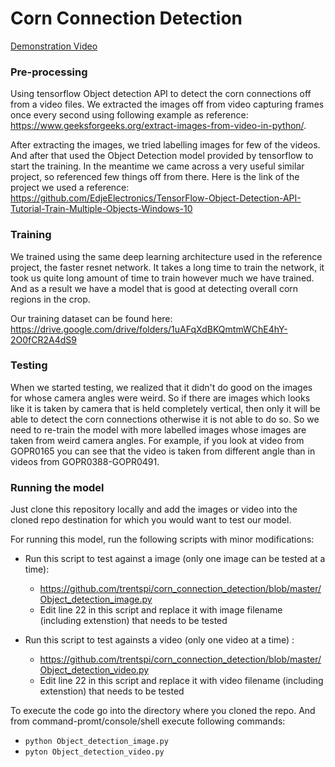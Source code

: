 
# Corn Connection Detection

 [Demonstration Video](https://youtu.be/ExkfrGGTQDQ)


### Pre-processing
Using tensorflow Object detection API to detect the corn connections off from a video files.
We extracted the images off from video capturing frames once every second using following
example as reference: https://www.geeksforgeeks.org/extract-images-from-video-in-python/.

After extracting the images, we tried labelling images for few of the videos. And after that used
the Object Detection model provided by tensorflow to start the training. In the meantime we came across
a very useful similar project, so referenced few things off from there. Here is the link of the project
we used a reference: 
https://github.com/EdjeElectronics/TensorFlow-Object-Detection-API-Tutorial-Train-Multiple-Objects-Windows-10

### Training
We trained using the same deep learning architecture used in the reference project, the faster resnet network.
It takes a long time to train the network, it took us quite long amount of time to train however much we have trained.
And as a result we have a model that is good at detecting overall corn regions in the crop.

Our training dataset can be found here: https://drive.google.com/drive/folders/1uAFqXdBKQmtmWChE4hY-2O0fCR2A4dS9


### Testing
When we started testing, we realized that it didn't do good on the images for whose camera angles were weird. So if there
are images which looks like it is taken by camera that is held completely vertical, then only it will be able to detect
the corn connections otherwise it is not able to do so. So we need to re-train the model with more labelled images whose
images are taken from weird camera angles. For example, if you look at video from GOPR0165 you can see that the video is
taken from different angle than in videos from GOPR0388-GOPR0491.


### Running the model
Just clone this repository locally and add the images or video into the cloned repo destination for which you would want
to test our model.


For running this model, run the following scripts with minor modifications:
* Run this script to test against a image (only one image can be tested at a time):
    * https://github.com/trentspi/corn_connection_detection/blob/master/Object_detection_image.py
    * Edit line 22 in this script and replace it with image filename (including extenstion) that needs to be tested


* Run this script to test againsts a video (only one video at a time) :
    * https://github.com/trentspi/corn_connection_detection/blob/master/Object_detection_video.py
    * Edit line 22 in this script and replace it with video filename (including extenstion) that needs to be tested



To execute the code go into the directory where you cloned the repo. And from command-promt/console/shell execute following
commands:
* `python Object_detection_image.py`
* `pyton Object_detection_video.py`

